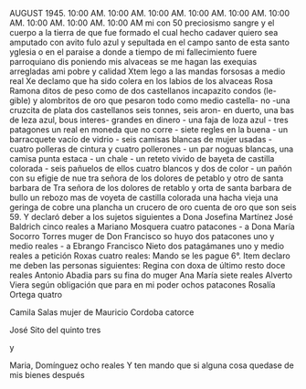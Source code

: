 AUGUST 1945. 10:00 AM. 10:00 AM. 10:00 AM. 10:00 AM. 10:00 AM. 10:00 AM. 10:00 AM. 10:00 AM. 10:00 AM
mi con 50 preciosismo sangre y el cuerpo a la tierra de que fue formado el cual hecho cadaver quiero sea amputado con avito fulo azul y sepultada en el campo santo de esta santo yglesia o en el paraise a donde a tiempo de mi fallecimiento fuere parroquiano dis
poniendo mis alvaceas se me hagan las exequias arregladas ami pobre
y calidad
Xtem lego a las mandas forsosas a medio real
Xe declamo que ha sido colera en los labios de los alvaceas
Rosa Ramona
ditos de peso como de dos castellanos incapazito condos (le- gible) y alombritos de oro que pesaron todo como medio castella- no -una cruzcita de plata dos castellanos seis tonnes, seis aron- en duerto, una bas de leza azul, bous interes-
grandes en dinero - una faja de loza azul - tres patagones un real en moneda que no corre - siete regles en la buena - un barracquete vacío de vidrio - seis camisas blancas de mujer usadas - cuatro polleras de cintura y cuatro pollerones - un par
noguas blancas, una camisa punta estaca - un chale - un reteto vivido de bayeta de castilla colorada - seis pañuelos de ellos cuatro blancos y dos de color - un pañón con su efigie de nue tra señora de los dolores de petablo y otro de santa barbara de
Tra señora de los dolores de retablo y orta de santa barbara de bullo un rebozo mas de voyeta de castilla colorada una hacha vieja una geringa de cobre una plancha un crucero de oro cuenta de oro que son seis
59. Y declaró deber a los sujetos siguientes a Dona Josefina Martínez José Baldrich cinco reales a Mariano Mosquera cuatro patacones - a Dona María Socorro Torres muger de Don Francisco so huyo dos patacones uno y medio reales - a Ebrango
Francisco Nieto dos patagámanes uno y medio reales a petición Roxas cuatro reales: Mando se les pague 6°. Item declaro me deben las personas siguientes: Regina con doxa de último resto doce reales Antonio Abadia pars su fina
do
muger
Ana
María
siete
reales
Alverto
Viera
según
obligación
que
para
en
mi
poder
ochos
patacones
Rosalía
Ortega
quatro

Camila
Salas
mujer
de
Mauricio
Cordoba
catorce

José
Sito
del
quinto
tres

y

Maria, Domínguez ocho reales
Y ten mando que si alguna cosa quedase de mis bienes después